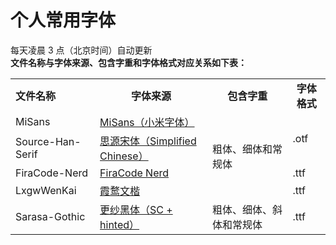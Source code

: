 # 个人常用字体
每天凌晨 3 点（北京时间）自动更新  
**文件名称与字体来源、包含字重和字体格式对应关系如下表：**
<table>
  <tr>
    <td><b>文件名称</b></td>
    <td align="center"><b>字体来源</b></td>
    <td align="center"><b>包含字重</b></td>
    <td align="center"><b>字体格式</b></td>
  </tr>
    <tr>
    <td>MiSans</td>
    <td><a href="https://hyperos.mi.com/font/zh/">MiSans（小米字体）</a></td>
    <td rowspan="4">粗体、细体和常规体</td>
    <td rowspan="2">.otf</td>
  </tr>
  <tr>
    <td>Source-Han-Serif</td>
    <td><a href="https://github.com/adobe-fonts/source-han-serif">思源宋体（Simplified Chinese）</a></td>
  </tr>
  <tr>
    <td>FiraCode-Nerd</td>
    <td><a href="https://github.com/ryanoasis/nerd-fonts">FiraCode Nerd</a></td>
    <td>.ttf</td>
  </tr>
  <tr>
    <td>LxgwWenKai</td>
    <td><a href="https://github.com/lxgw/LxgwWenKai">霞鹜文楷</a></td>
    <td>.ttf</td>
  </tr>
  <tr>
    <td>Sarasa-Gothic</td>
    <td><a href="https://github.com/be5invis/Sarasa-Gothic">更纱黑体（SC + hinted）</a></td>
    <td>粗体、细体、斜体和常规体</td>
    <td>.ttf</td>
  </tr>
</table>

